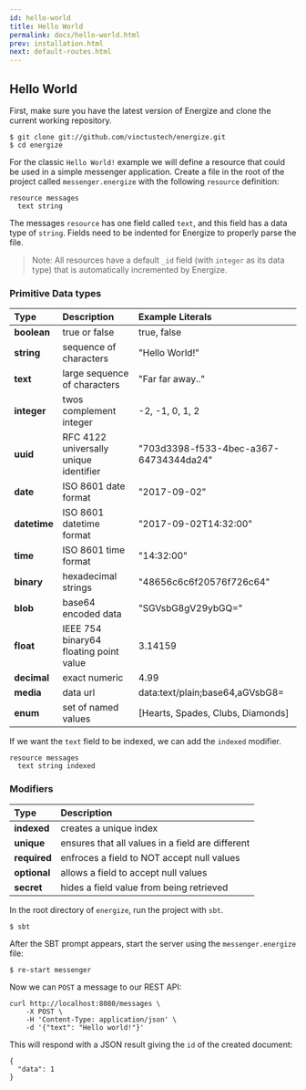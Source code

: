 ```yaml
---
id: hello-world
title: Hello World
permalink: docs/hello-world.html
prev: installation.html
next: default-routes.html
---
```


## Hello World

First, make sure you have the latest version of Energize and clone the current working repository.

```
$ git clone git://github.com/vinctustech/energize.git
$ cd energize
```

For the classic `Hello World!` example we will define a resource that could be used in a simple messenger application. Create a file in the root of the project called `messenger.energize` with the following `resource` definition:

```
resource messages
  text string
```

The messages `resource` has one field called `text`, and this field has a data type of `string`. Fields need to be indented for Energize to properly parse the file.

> Note: All resources have a default `_id` field (with `integer` as its data type) that is automatically incremented by Energize.

### Primitive Data types

| Type          | Description                            | Example Literals                                |
|:--------------|:---------------------------------------|:------------------------------------------------|
| **boolean**   | true or false                          | true, false                                     |
| **string**    | sequence of characters                 | "Hello World!"                                  |
| **text**      | large sequence of characters           | "Far far away.."                                |
| **integer**   | twos complement integer                | -2, -1, 0, 1, 2                                 |
| **uuid**      | RFC 4122 universally unique identifier | "703d3398-f533-4bec-a367-64734344da24"          |
| **date**      | ISO 8601 date format                   | "2017-09-02"                                    |
| **datetime**  | ISO 8601 datetime format               | "2017-09-02T14:32:00"                           |
| **time**      | ISO 8601 time format                   | "14:32:00"                                      |
| **binary**    | hexadecimal strings                    | "48656c6c6f20576f726c64"                        |
| **blob**      | base64 encoded data                    | "SGVsbG8gV29ybGQ="                              |
| **float**     | IEEE 754 binary64 floating point value | 3.14159                                         |
| **decimal**   | exact numeric                          | 4.99                                            |
| **media**     | data url                               | data:text/plain;base64,aGVsbG8=                 |
| **enum**      | set of named values                    | [Hearts, Spades, Clubs, Diamonds]               |

If we want the `text` field to be indexed, we can add the `indexed` modifier.

```
resource messages
  text string indexed
```

### Modifiers

| Type          | Description                                      |
|:--------------|:-------------------------------------------------|
| **indexed**   | creates a unique index                           |
| **unique**    | ensures that all values in a field are different |
| **required**  | enfroces a field to NOT accept null values       |
| **optional**  | allows a field to accept null values             |
| **secret**    | hides a field value from being retrieved         |

In the root directory of `energize`, run the project with `sbt`.

```
$ sbt
```

After the SBT prompt appears, start the server using the `messenger.energize` file:

```
$ re-start messenger
```

Now we can `POST` a message to our REST API:

```
curl http://localhost:8080/messages \
	-X POST \
	-H 'Content-Type: application/json' \
	-d '{"text": "Hello world!"}'
```

This will respond with a JSON result giving the `id` of the created document:

```
{
  "data": 1
}
```